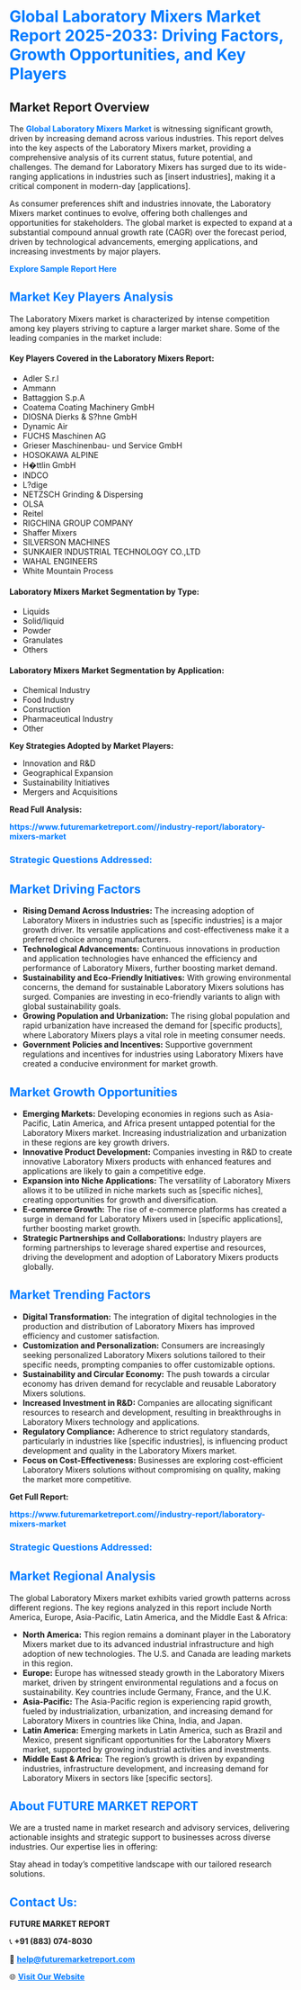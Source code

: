 <h1 style="color: #007BFF;">Global Laboratory Mixers Market Report 2025-2033: Driving Factors, Growth Opportunities, and Key Players</h1>

<section id="overview">
<h2>Market Report Overview</h2>
<p>The <a href="https://www.futuremarketreport.com//industry-report/laboratory-mixers-market" style="color: #007BFF; text-decoration: none;"><strong>Global Laboratory Mixers Market</strong></a> is witnessing significant growth, driven by increasing demand across various industries. This report delves into the key aspects of the Laboratory Mixers market, providing a comprehensive analysis of its current status, future potential, and challenges. The demand for Laboratory Mixers has surged due to its wide-ranging applications in industries such as [insert industries], making it a critical component in modern-day [applications].</p>
<p>As consumer preferences shift and industries innovate, the Laboratory Mixers market continues to evolve, offering both challenges and opportunities for stakeholders. The global market is expected to expand at a substantial compound annual growth rate (CAGR) over the forecast period, driven by technological advancements, emerging applications, and increasing investments by major players.</p>
</section>

<section id="overview">
<p><a href="https://www.futuremarketreport.com//request-sample/reportId=47466" style="color: #007BFF; text-decoration: none;"><strong>Explore Sample Report Here</strong></a></p>
</section>

<section id="key-players">
<h2 style="color: #007BFF;">Market Key Players Analysis</h2>
<p>The Laboratory Mixers market is characterized by intense competition among key players striving to capture a larger market share. Some of the leading companies in the market include:</p>
<h4>Key Players Covered in the Laboratory Mixers Report:</h4>
<ul><li>Adler S.r.l</li><li>Ammann</li><li>Battaggion S.p.A</li><li>Coatema Coating Machinery GmbH</li><li>DIOSNA Dierks &amp; S?hne GmbH</li><li>Dynamic Air</li><li>FUCHS Maschinen AG</li><li>Grieser Maschinenbau- und Service GmbH</li><li>HOSOKAWA ALPINE</li><li>H�ttlin GmbH</li><li>INDCO</li><li>L?dige</li><li>NETZSCH Grinding &amp; Dispersing</li><li>OLSA</li><li>Reitel</li><li>RIGCHINA GROUP COMPANY</li><li>Shaffer Mixers</li><li>SILVERSON MACHINES</li><li>SUNKAIER INDUSTRIAL TECHNOLOGY CO.,LTD</li><li>WAHAL ENGINEERS</li><li>White Mountain Process</li></ul>
<h4>Laboratory Mixers Market Segmentation by Type:</h4>
<ul><li>Liquids</li><li>Solid/liquid</li><li>Powder</li><li>Granulates</li><li>Others</li></ul>

<h4>Laboratory Mixers Market Segmentation by Application:</h4>
<ul><li>Chemical Industry</li><li>Food Industry</li><li>Construction</li><li>Pharmaceutical Industry</li><li>Other</li></ul>
<p><strong>Key Strategies Adopted by Market Players:</strong></p>
<ul>
<li>Innovation and R&D</li>
<li>Geographical Expansion</li>
<li>Sustainability Initiatives</li>
<li>Mergers and Acquisitions</li>
</ul>
</section>

<section>
<p><strong>Read Full Analysis: </strong></p><a href="https://www.futuremarketreport.com//industry-report/laboratory-mixers-market" style="color: #007BFF; text-decoration: none;"><strong>https://www.futuremarketreport.com//industry-report/laboratory-mixers-market</strong></a>
<h3 style="color: #007BFF;">Strategic Questions Addressed:</h3>
</section>

<section id="driving-factors">
<h2 style="color: #007BFF;">Market Driving Factors</h2>
<ul>
<li><strong>Rising Demand Across Industries:</strong> The increasing adoption of Laboratory Mixers in industries such as [specific industries] is a major growth driver. Its versatile applications and cost-effectiveness make it a preferred choice among manufacturers.</li>
<li><strong>Technological Advancements:</strong> Continuous innovations in production and application technologies have enhanced the efficiency and performance of Laboratory Mixers, further boosting market demand.</li>
<li><strong>Sustainability and Eco-Friendly Initiatives:</strong> With growing environmental concerns, the demand for sustainable Laboratory Mixers solutions has surged. Companies are investing in eco-friendly variants to align with global sustainability goals.</li>
<li><strong>Growing Population and Urbanization:</strong> The rising global population and rapid urbanization have increased the demand for [specific products], where Laboratory Mixers plays a vital role in meeting consumer needs.</li>
<li><strong>Government Policies and Incentives:</strong> Supportive government regulations and incentives for industries using Laboratory Mixers have created a conducive environment for market growth.</li>
</ul>
</section>

<section id="growth-opportunities">
<h2 style="color: #007BFF;">Market Growth Opportunities</h2>
<ul>
<li><strong>Emerging Markets:</strong> Developing economies in regions such as Asia-Pacific, Latin America, and Africa present untapped potential for the Laboratory Mixers market. Increasing industrialization and urbanization in these regions are key growth drivers.</li>
<li><strong>Innovative Product Development:</strong> Companies investing in R&D to create innovative Laboratory Mixers products with enhanced features and applications are likely to gain a competitive edge.</li>
<li><strong>Expansion into Niche Applications:</strong> The versatility of Laboratory Mixers allows it to be utilized in niche markets such as [specific niches], creating opportunities for growth and diversification.</li>
<li><strong>E-commerce Growth:</strong> The rise of e-commerce platforms has created a surge in demand for Laboratory Mixers used in [specific applications], further boosting market growth.</li>
<li><strong>Strategic Partnerships and Collaborations:</strong> Industry players are forming partnerships to leverage shared expertise and resources, driving the development and adoption of Laboratory Mixers products globally.</li>
</ul>
</section>

<section id="trending-factors">
<h2 style="color: #007BFF;">Market Trending Factors</h2>
<ul>
<li><strong>Digital Transformation:</strong> The integration of digital technologies in the production and distribution of Laboratory Mixers has improved efficiency and customer satisfaction.</li>
<li><strong>Customization and Personalization:</strong> Consumers are increasingly seeking personalized Laboratory Mixers solutions tailored to their specific needs, prompting companies to offer customizable options.</li>
<li><strong>Sustainability and Circular Economy:</strong> The push towards a circular economy has driven demand for recyclable and reusable Laboratory Mixers solutions.</li>
<li><strong>Increased Investment in R&D:</strong> Companies are allocating significant resources to research and development, resulting in breakthroughs in Laboratory Mixers technology and applications.</li>
<li><strong>Regulatory Compliance:</strong> Adherence to strict regulatory standards, particularly in industries like [specific industries], is influencing product development and quality in the Laboratory Mixers market.</li>
<li><strong>Focus on Cost-Effectiveness:</strong> Businesses are exploring cost-efficient Laboratory Mixers solutions without compromising on quality, making the market more competitive.</li>
</ul>
</section>

<section>
<p><strong>Get Full Report: </strong></p><a href="https://www.futuremarketreport.com//industry-report/laboratory-mixers-market" style="color: #007BFF; text-decoration: none;"><strong>https://www.futuremarketreport.com//industry-report/laboratory-mixers-market</strong></a>
<h3 style="color: #007BFF;">Strategic Questions Addressed:</h3>
</section>


<section id="regional-analysis">
<h2 style="color: #007BFF;">Market Regional Analysis</h2>
<p>The global Laboratory Mixers market exhibits varied growth patterns across different regions. The key regions analyzed in this report include North America, Europe, Asia-Pacific, Latin America, and the Middle East & Africa:</p>
<ul>
<li><strong>North America:</strong> This region remains a dominant player in the Laboratory Mixers market due to its advanced industrial infrastructure and high adoption of new technologies. The U.S. and Canada are leading markets in this region.</li>
<li><strong>Europe:</strong> Europe has witnessed steady growth in the Laboratory Mixers market, driven by stringent environmental regulations and a focus on sustainability. Key countries include Germany, France, and the U.K.</li>
<li><strong>Asia-Pacific:</strong> The Asia-Pacific region is experiencing rapid growth, fueled by industrialization, urbanization, and increasing demand for Laboratory Mixers in countries like China, India, and Japan.</li>
<li><strong>Latin America:</strong> Emerging markets in Latin America, such as Brazil and Mexico, present significant opportunities for the Laboratory Mixers market, supported by growing industrial activities and investments.</li>
<li><strong>Middle East & Africa:</strong> The region’s growth is driven by expanding industries, infrastructure development, and increasing demand for Laboratory Mixers in sectors like [specific sectors].</li>
</ul>
</section>

<footer>
<h2 style="color: #007BFF;">About FUTURE MARKET REPORT</h2>
<p>We are a trusted name in market research and advisory services, delivering actionable insights and strategic support to businesses across diverse industries. Our expertise lies in offering:</p>

<p>Stay ahead in today’s competitive landscape with our tailored research solutions.</p>

<h2 style="color: #007BFF;">Contact Us:</h2>
<p><strong>FUTURE MARKET REPORT</strong></p>
<p>📞 <strong>+91 (883) 074-8030</strong></p>
<p>📧 <strong><a href="mailto:help@futuremarketreport.com" style="color: #007BFF;">help@futuremarketreport.com</a></strong></p>
<p>🌐 <strong><a href="https://www.futuremarketreport.com/" style="color: #007BFF;">Visit Our Website</a></strong></p>
</footer>